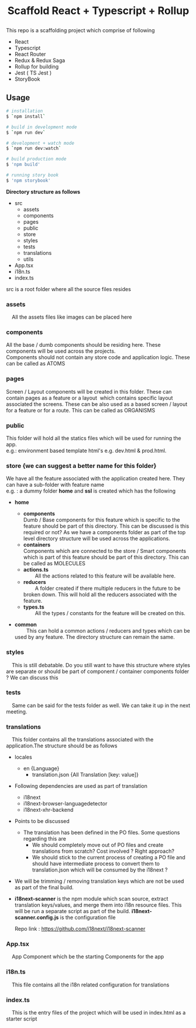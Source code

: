 

# <p align="center">Scaffold React + Typescript + Rollup</p>

This repo is a scaffolding project which comprise of following


- React
- Typescript
- React Router
- Redux & Redux Saga
- Rollup for building
- Jest ( TS Jest )
- StoryBook

## Usage

```zsh
# installation
$ `npm install`

# build in development mode
$ `npm run dev`

# development + watch mode
$ `npm run dev:watch`

# build production mode
$ 'npm build'

# running story book
$ 'npm storybook'

```
**Directory structure as follows** <br>
- src <br>
    - assets <br>
    - components <br>
    - pages <br>
    - public <br>
    - store <br>
    - styles <br>
    - tests <br>
    - translations <br>
    - utils <br>
- App.tsx <br>
- i18n.ts <br>
- index.ts <br>

src is a root folder where all the source files resides <br>

### **assets**
    All the assets files like images can be placed here<br>

### **components**
All the base / dumb components should be residing here. These components will be used across the projects. <br>
Components should not contain any store code and application logic. These can be called as ATOMS <br>

### **pages**
Screen / Layout components will be created in this folder. These can contain pages as a feature or a layout 
which contains specific layout associated the screens. These can be also used as a based screen / layout for a feature
or for a route. This can be called as ORGANISMS

### **public** 
This folder will hold all the statics files which will be used for running the app.<br>
e.g.: environment based template html's e.g. dev.html & prod.html. <br>

### **store** {we can suggest a better name for this folder}
We have all the feature associated with the application created here. They can have a sub-folder with feature name <br>
e.g. : a dummy folder **home** and **ssl** is created which has the following <br>
- **home** <br>
    - **components** <br>
        Dumb / Base components for this feature which is specific to the feature should be part of this directory. 
        This can be discussed is this required or not? As we have a components folder as part of the top 
        level directory structure will be used across the applications.
    - **containers** <br>
        Components which are connected to the store / Smart components which is part of this feature should be part of this directory. This can be called as MOLECULES
    - **actions.ts** <br>
        All the actions related to this feature will be available here.
    - **reducers** <br>
        A folder created if there multiple reducers in the future to be broken down. This will hold all the reducers associated with the feature.
    - **types.ts** <br>
        All the types / constants for the feature will be created on this. <br>

- **common** <br>
        This can hold a common actions / reducers and types which can be used by any feature. The directory structure can remain the same.

### **styles** <br>
    This is still debatable. Do you still want to have this structure where styles are separate or should be part of component / container components folder ? We can discuss this <br>

### **tests** <br>
    Same can be said for the tests folder as well. We can take it up in the next meeting.

### **translations** <br>
    This folder contains all the translations associated with the application.The structure should be as follows
- locales
    - en {Language}
        - translation.json {All Translation [key: value]}

- Following dependencies are used as part of translation <br>
    - i18next
    - i18next-browser-languagedetector
    - i18next-xhr-backend <br>
- Points to be discussed <br>
    - The translation has been defined in the PO files. Some questions regarding this are
        - We should completely move out of PO files and create translations from scratch? Cost involved ? Right approach?
        - We should stick to the current process of creating a PO file and should have intermediate process to convert them to translation.json which will be consumed by the i18next ?

- We will be trimming / removing translation keys which are not be used as part of the final build.
- **i18next-scanner** is the npm module which scan source, extract translation keys/values, and merge them into i18n resource files. 
This will be run a separate script as part of the build. **i18next-scanner.config.js** is the configuration file

    Repo link : https://github.com/i18next/i18next-scanner <br>


### App.tsx <br>
    App Component which be the starting Components for the app <br>
 
### <b>i18n.ts</b> <br>
    This file contains all the i18n related configuration for translations <br>

### index.ts <br>
    This is the entry files of the project which will be used in index.html as a starter script <br>


